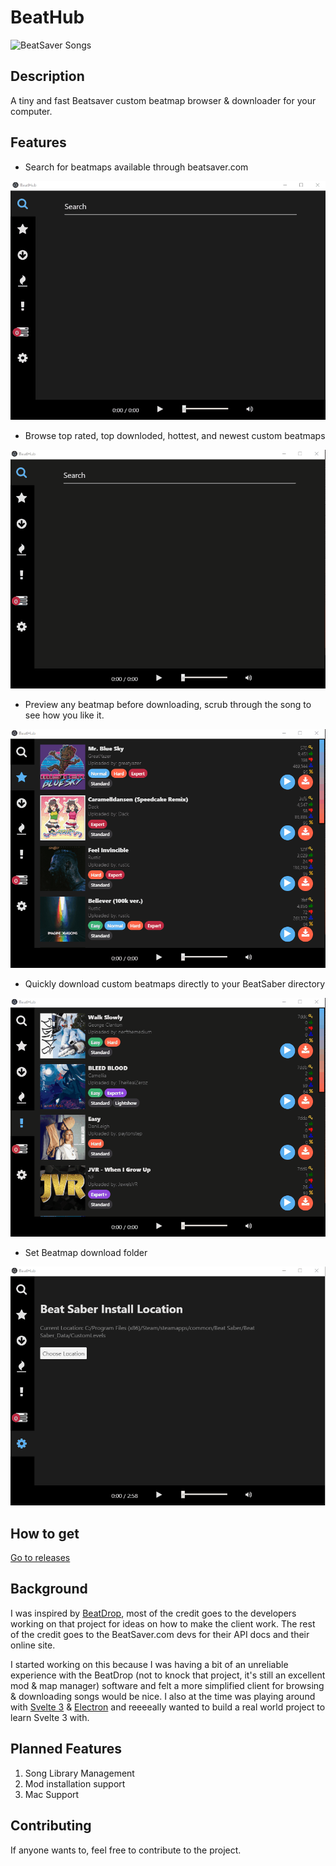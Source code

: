 # BeatHub

![BeatSaver Songs](https://img.shields.io/badge/dynamic/json.svg?color=brightgreen&label=BeatSaver&query=totalDocs&suffix=%20songs&url=https%3A%2F%2Fbeatsaver.com%2Fapi%2Fmaps%2Flatest)

## Description

A tiny and fast Beatsaver custom beatmap browser & downloader for your computer.

## Features

- Search for beatmaps available through beatsaver.com

![Search Demo](demo/Search.gif)

- Browse top rated, top downloded, hottest, and newest custom beatmaps

![Lists Demo](demo/BeatmapLists.gif)

- Preview any beatmap before downloading, scrub through the song to see how you like it.

![Preview Demo](demo/SongPreviewing.gif)

- Quickly download custom beatmaps directly to your BeatSaber directory

![Download Demo](demo/SongDownloading.gif)

- Set Beatmap download folder

![Path Demo](demo/InstallLocation.gif)

## How to get

[Go to releases](https://github.com/doughtnerd/BeatHub/releases/tag/1.0.0)

## Background

I was inspired by [BeatDrop](https://github.com/StarGazer1258/BeatDrop), most of the credit goes to the developers
working on that project for ideas on how to make the client work. The rest of the credit goes to the BeatSaver.com devs for their API docs and their online site.

I started working on this because I was having a bit of an unreliable experience with the BeatDrop (not to knock that project, it's still an excellent mod & map manager) software and felt a more simplified client for browsing & downloading songs would be nice. I also at the time was playing around with [Svelte 3](https://svelte.dev/) & [Electron](https://electronjs.org/) and reeeeally wanted to
build a real world project to learn Svelte 3 with.

## Planned Features

1. Song Library Management
2. Mod installation support
3. Mac Support

## Contributing

If anyone wants to, feel free to contribute to the project.
